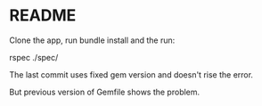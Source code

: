 # README

Clone the app, run bundle install and the run:

rspec ./spec/

The last commit uses fixed gem version and doesn't rise the error.

But previous version of Gemfile shows the problem.

